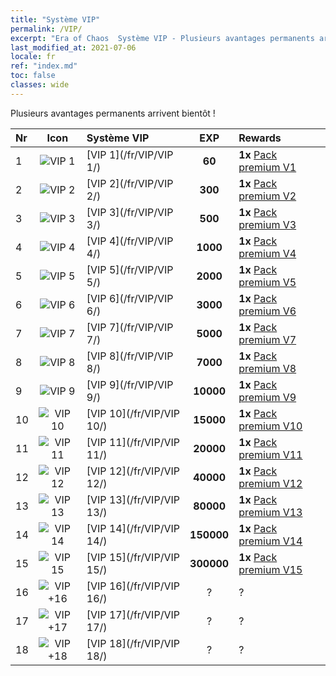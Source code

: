 ```yaml
---
title: "Système VIP"
permalink: /VIP/
excerpt: "Era of Chaos  Système VIP - Plusieurs avantages permanents arrivent bientôt !"
last_modified_at: 2021-07-06
locale: fr
ref: "index.md"
toc: false
classes: wide
---
```


  Plusieurs avantages permanents arrivent bientôt !

  |  Nr  | Icon | Système VIP | EXP | Rewards |
  |:-----|:----:|:------------|:---:|:--------|
  | 1 | ![VIP 1](/images/x/chatPri_vipLv1.png) | [VIP 1](/fr/VIP/VIP 1/) | **60** | **1x** [Pack premium V1](/ItemsFR/con_1297/) |
  | 2 | ![VIP 2](/images/x/chatPri_vipLv2.png) | [VIP 2](/fr/VIP/VIP 2/) | **300** | **1x** [Pack premium V2](/ItemsFR/con_1298/) |
  | 3 | ![VIP 3](/images/x/chatPri_vipLv3.png) | [VIP 3](/fr/VIP/VIP 3/) | **500** | **1x** [Pack premium V3](/ItemsFR/con_1299/) |
  | 4 | ![VIP 4](/images/x/chatPri_vipLv4.png) | [VIP 4](/fr/VIP/VIP 4/) | **1000** | **1x** [Pack premium V4](/ItemsFR/con_1300/) |
  | 5 | ![VIP 5](/images/x/chatPri_vipLv5.png) | [VIP 5](/fr/VIP/VIP 5/) | **2000** | **1x** [Pack premium V5](/ItemsFR/con_1301/) |
  | 6 | ![VIP 6](/images/x/chatPri_vipLv6.png) | [VIP 6](/fr/VIP/VIP 6/) | **3000** | **1x** [Pack premium V6](/ItemsFR/con_1302/) |
  | 7 | ![VIP 7](/images/x/chatPri_vipLv7.png) | [VIP 7](/fr/VIP/VIP 7/) | **5000** | **1x** [Pack premium V7](/ItemsFR/con_1303/) |
  | 8 | ![VIP 8](/images/x/chatPri_vipLv8.png) | [VIP 8](/fr/VIP/VIP 8/) | **7000** | **1x** [Pack premium V8](/ItemsFR/con_1304/) |
  | 9 | ![VIP 9](/images/x/chatPri_vipLv9.png) | [VIP 9](/fr/VIP/VIP 9/) | **10000** | **1x** [Pack premium V9](/ItemsFR/con_1305/) |
  | 10 | ![VIP 10](/images/x/chatPri_vipLv10.png) | [VIP 10](/fr/VIP/VIP 10/) | **15000** | **1x** [Pack premium V10](/ItemsFR/con_1306/) |
  | 11 | ![VIP 11](/images/x/chatPri_vipLv11.png) | [VIP 11](/fr/VIP/VIP 11/) | **20000** | **1x** [Pack premium V11](/ItemsFR/con_1307/) |
  | 12 | ![VIP 12](/images/x/chatPri_vipLv12.png) | [VIP 12](/fr/VIP/VIP 12/) | **40000** | **1x** [Pack premium V12](/ItemsFR/con_1308/) |
  | 13 | ![VIP 13](/images/x/chatPri_vipLv13.png) | [VIP 13](/fr/VIP/VIP 13/) | **80000** | **1x** [Pack premium V13](/ItemsFR/con_1309/) |
  | 14 | ![VIP 14](/images/x/chatPri_vipLv14.png) | [VIP 14](/fr/VIP/VIP 14/) | **150000** | **1x** [Pack premium V14](/ItemsFR/con_1310/) |
  | 15 | ![VIP 15](/images/x/chatPri_vipLv15.png) | [VIP 15](/fr/VIP/VIP 15/) | **300000** | **1x** [Pack premium V15](/ItemsFR/con_1311/) |
  | 16 | ![VIP +16](/images/x/chatPri_vipLv16.png) | [VIP 16](/fr/VIP/VIP 16/) | ? | ? |
  | 17 | ![VIP +17](/images/x/chatPri_vipLv17.png) | [VIP 17](/fr/VIP/VIP 17/) | ? | ? |
  | 18 | ![VIP +18](/images/x/chatPri_vipLv18.png) | [VIP 18](/fr/VIP/VIP 18/) | ? | ? |
